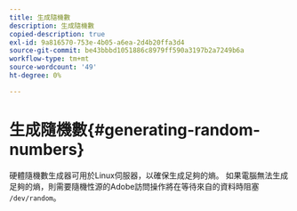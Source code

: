 ```yaml
---
title: 生成隨機數
description: 生成隨機數
copied-description: true
exl-id: 9a816570-753e-4b05-a6ea-2d4b20ffa3d4
source-git-commit: be43bbbd1051886c8979ff590a3197b2a7249b6a
workflow-type: tm+mt
source-wordcount: '49'
ht-degree: 0%

---
```


# 生成隨機數{#generating-random-numbers}

硬體隨機數生成器可用於Linux伺服器，以確保生成足夠的熵。 如果電腦無法生成足夠的熵，則需要隨機性源的Adobe訪問操作將在等待來自的資料時阻塞 `/dev/random`。
